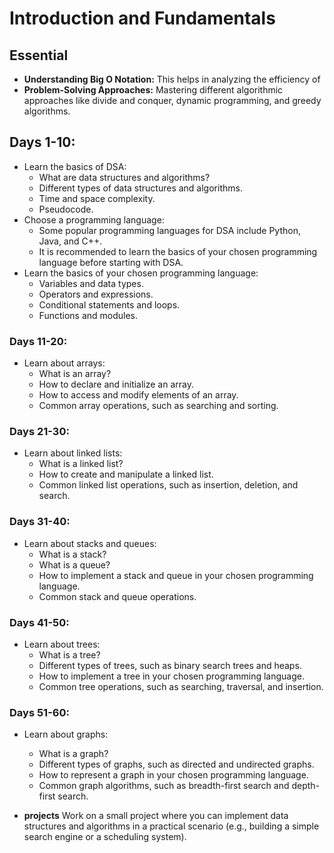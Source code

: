 # Introduction and Fundamentals

## Essential  

- **Understanding Big O Notation:** This helps in analyzing the efficiency of 
- **Problem-Solving Approaches:** Mastering different algorithmic approaches like divide and conquer, dynamic programming, and greedy algorithms.

## Days 1-10:

- Learn the basics of DSA:
  - What are data structures and algorithms?
  - Different types of data structures and algorithms.
  - Time and space complexity.
  - Pseudocode.
- Choose a programming language:
  - Some popular programming languages for DSA include Python, Java, and C++.
  - It is recommended to learn the basics of your chosen programming language before starting with DSA.
- Learn the basics of your chosen programming language:
  - Variables and data types.
  - Operators and expressions.
  - Conditional statements and loops.
  - Functions and modules.

### Days 11-20:

- Learn about arrays:
  - What is an array?
  - How to declare and initialize an array.
  - How to access and modify elements of an array.
  - Common array operations, such as searching and sorting.

### Days 21-30:

- Learn about linked lists:
  - What is a linked list?
  - How to create and manipulate a linked list.
  - Common linked list operations, such as insertion, deletion, and search.

### Days 31-40:

- Learn about stacks and queues:
  - What is a stack?
  - What is a queue?
  - How to implement a stack and queue in your chosen programming language.
  - Common stack and queue operations.

### Days 41-50:

- Learn about trees:
  - What is a tree?
  - Different types of trees, such as binary search trees and heaps.
  - How to implement a tree in your chosen programming language.
  - Common tree operations, such as searching, traversal, and insertion.

### Days 51-60:

- Learn about graphs:
  - What is a graph?
  - Different types of graphs, such as directed and undirected graphs.
  - How to represent a graph in your chosen programming language.
  - Common graph algorithms, such as breadth-first search and depth-first search.

- **projects** Work on a small project where you can implement data structures and algorithms in a practical scenario (e.g., building a simple search engine or a scheduling system).